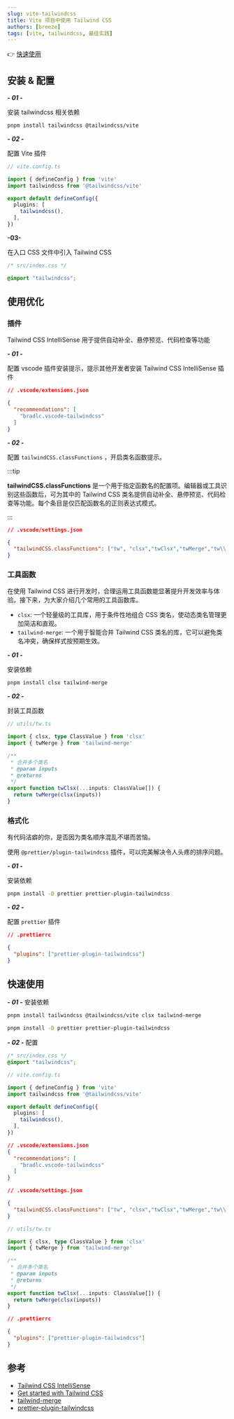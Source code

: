 ```yaml
---
slug: vite-tailwindcss
title: Vite 项目中使用 Tailwind CSS 
authors: [breeze]
tags: [vite, tailwindcss, 最佳实践]
---
```


👉 [快速使用](#快速使用)

<!-- truncate -->

## 安装 & 配置
**- *01* -** 

安装 tailwindcss 相关依赖

```bash
pnpm install tailwindcss @tailwindcss/vite
```

**- *02* -**

配置 Vite 插件

```ts
// vite.config.ts

import { defineConfig } from 'vite'
import tailwindcss from '@tailwindcss/vite'

export default defineConfig({
  plugins: [
    tailwindcss(),
  ],
})
```

**-03-**

在入口 CSS 文件中引入 Tailwind CSS

```css
/* src/index.css */

@import "tailwindcss";
```


## 使用优化

### 插件
Tailwind CSS IntelliSense 用于提供自动补全、悬停预览、代码检查等功能

**- *01* -**

配置 vscode 插件安装提示，提示其他开发者安装 Tailwind CSS IntelliSense 插件
```json
// .vscode/extensions.json

{
  "recommendations": [
    "bradlc.vscode-tailwindcss"
  ]
}
```
**- *02* -**

配置 `tailwindCSS.classFunctions` ，开启类名函数提示。

:::tip

**tailwindCSS.classFunctions** 是一个用于指定函数名的配置项。编辑器或工具识别这些函数后，可为其中的 Tailwind CSS 类名提供自动补全、悬停预览、代码检查等功能。每个条目是仅匹配函数名的正则表达式模式。

:::

```json
// .vscode/settings.json

{
  "tailwindCSS.classFunctions": ["tw", "clsx","twClsx","twMerge","tw\\.[a-z-]+"]
}
```

### 工具函数
在使用 Tailwind CSS 进行开发时，合理运用工具函数能显著提升开发效率与体验。接下来，为大家介绍几个常用的工具函数库。
- `clsx`: 一个轻量级的工具库，用于条件性地组合 CSS 类名，使动态类名管理更加简洁和直观。
- `tailwind-merge`: 一个用于智能合并 Tailwind CSS 类名的库，它可以避免类名冲突，确保样式按预期生效。


**- *01* -**

安装依赖
```bash
pnpm install clsx tailwind-merge
```

**- *02* -**

封装工具函数
```ts
// utils/tw.ts

import { clsx, type ClassValue } from 'clsx'
import { twMerge } from 'tailwind-merge'

/**
 * 合并多个类名
 * @param inputs
 * @returns
 */
export function twClsx(...inputs: ClassValue[]) {
  return twMerge(clsx(inputs))
}
```

### 格式化
有代码洁癖的你，是否因为类名顺序混乱不堪而苦恼。

使用 `@prettier/plugin-tailwindcss` 插件，可以完美解决令人头疼的排序问题。

**- *01* -** 

安装依赖
```bash
pnpm install -D prettier prettier-plugin-tailwindcss
```

**- *02* -**

配置 `prettier` 插件

```json
// .prettierrc

{
  "plugins": ["prettier-plugin-tailwindcss"]
}
```

## 快速使用

**- *01* -** 安装依赖
```bash
pnpm install tailwindcss @tailwindcss/vite clsx tailwind-merge
```
```bash
pnpm install -D prettier prettier-plugin-tailwindcss
```

**- *02* -** 配置
```css
/* src/index.css */
@import "tailwindcss";
```

```ts
// vite.config.ts

import { defineConfig } from 'vite'
import tailwindcss from '@tailwindcss/vite'

export default defineConfig({
  plugins: [
    tailwindcss(),
  ],
})
```

```json
// .vscode/extensions.json
{
  "recommendations": [
    "bradlc.vscode-tailwindcss"
  ]
}
```

```json
// .vscode/settings.json

{
  "tailwindCSS.classFunctions": ["tw", "clsx","twClsx","twMerge","tw\\.[a-z-]+"]
}
```

```ts
// utils/tw.ts

import { clsx, type ClassValue } from 'clsx'
import { twMerge } from 'tailwind-merge'

/**
 * 合并多个类名
 * @param inputs
 * @returns
 */
export function twClsx(...inputs: ClassValue[]) {
  return twMerge(clsx(inputs))
}
```

```json
// .prettierrc

{
  "plugins": ["prettier-plugin-tailwindcss"]
}
```
## 参考
- [Tailwind CSS IntelliSense](https://marketplace.visualstudio.com/items?itemName=bradlc.vscode-tailwindcss)
- [Get started with Tailwind CSS](https://tailwindcss.com/docs/installation/using-vite)
- [tailwind-merge](https://github.com/dcastil/tailwind-merge)
- [prettier-plugin-tailwindcss](https://github.com/tailwindlabs/prettier-plugin-tailwindcss)
